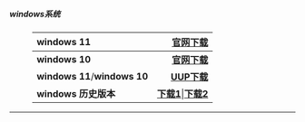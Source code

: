 <html>
<head>
<meta charset='UTF-8'><meta name='viewport' content='width=device-width initial-scale=1'>
</head>
<body><h5 id='windows系统'>windows系统</h5>
<figure><table>
<thead>
<tr><th style='text-align:left;' ><strong>windows 11</strong></th><th style='text-align:right;' ><strong><a href='https://www.microsoft.com/zh-cn/software-download/windows11'>官网下载</a></strong></th></tr></thead>
<tbody><tr><td style='text-align:left;' ><strong>windows 10</strong></td><td style='text-align:right;' ><strong><a href='https://www.microsoft.com/zh-cn/software-download/windows10'>官网下载</a></strong></td></tr><tr><td style='text-align:left;' ><strong>windows 11</strong>/<strong>windows 10</strong></td><td style='text-align:right;' ><strong><a href='https://www.uupdump.cn/'>UUP下载</a></strong></td></tr><tr><td style='text-align:left;' ><strong>windows 历史版本</strong></td><td style='text-align:right;' ><strong><a href='https://msdn.itellyou.cn/'>下载1</a></strong>|<strong><a href='https://hellowindows.cn/'>下载2</a></strong></td></tr></tbody>
</table></figure>
<hr />
<p>&nbsp;</p>
</body>
</html>
